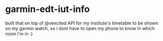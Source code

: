 # garmin-edt-iut-info
built that on top of @vexcited API for my institute's timetable to be shown on my garmin watch, so i dont have to open my phone to know in which room i'm in :)

